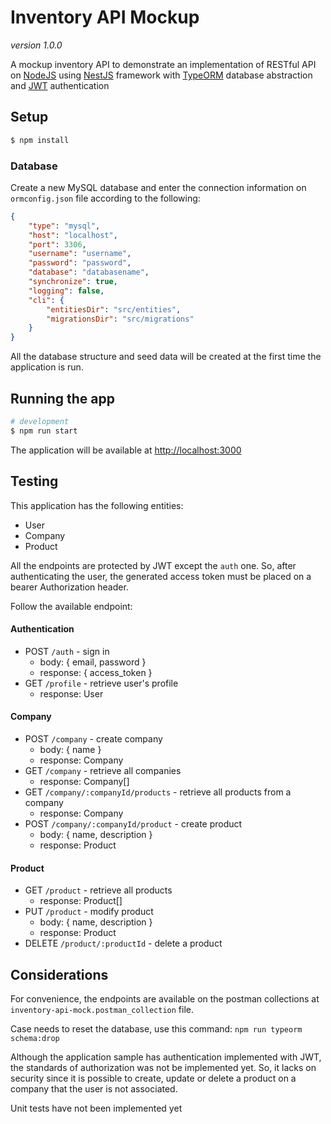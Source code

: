 # Inventory API Mockup
*version 1.0.0*

A mockup inventory API to demonstrate an implementation of RESTful API on 
[NodeJS](http://nodejs.org/) using [NestJS](https://nestjs.com) framework with 
[TypeORM](https://typeorm.io) database abstraction and 
[JWT](https://jwt.io/) authentication

## Setup

```bash
$ npm install
```

### Database

Create a new MySQL database and enter the connection information
on `ormconfig.json` file according to the following:

```json
{
    "type": "mysql",
    "host": "localhost",
    "port": 3306,
    "username": "username",
    "password": "password",
    "database": "databasename",
    "synchronize": true,
    "logging": false,
    "cli": {
        "entitiesDir": "src/entities",
        "migrationsDir": "src/migrations"
    }
}
```
All the database structure and seed data will be
created at the first time the application is run.

## Running the app

```bash
# development
$ npm run start
```
The application will be available at [http://localhost:3000](http://localhost:3000)

## Testing

This application has the following entities:

- User
- Company
- Product

All the endpoints are protected by JWT except the `auth` one. 
So, after authenticating the user, the generated access token
must be placed on a bearer Authorization header.

Follow the available endpoint:

#### Authentication
- POST `/auth` - sign in
    - body: { email, password } 
    - response: { access_token }
- GET `/profile` - retrieve user's profile
    - response: User
    
#### Company
- POST `/company` - create company
    - body: { name }
    - response: Company
- GET `/company` - retrieve all companies
    - response: Company[]
- GET `/company/:companyId/products` - retrieve all products from a company
    - response: Company
- POST `/company/:companyId/product` - create product
    - body: { name, description }
    - response: Product

#### Product
- GET `/product` - retrieve all products
    - response: Product[]
- PUT `/product` - modify product
    - body: { name, description }
    - response: Product
- DELETE `/product/:productId` - delete a product

## Considerations

For convenience, the endpoints are available on the postman collections at 
`inventory-api-mock.postman_collection` file.

Case needs to reset the database, use this command: 
`npm run typeorm schema:drop`

Although the application sample has authentication implemented with JWT, 
the standards of authorization was not be implemented yet. So, it lacks on
security since it is possible to create, update or delete a product on
a company that the user is not associated.

Unit tests have not been implemented yet